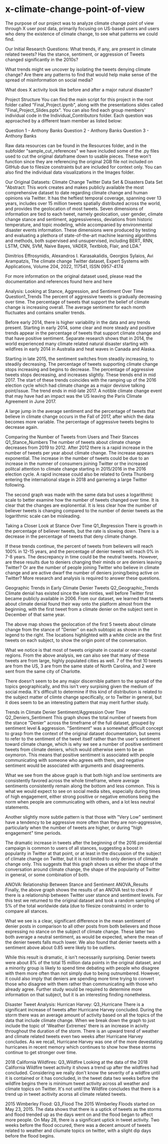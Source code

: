 # x-climate-change-point-of-view
The purpose of our project was to analyze climate change point of view through X user post data, primarily focusing on US-based users and users who deny the existence of climate change, to see what patterns we could find.

Our Initial Research Questions:
What trends, if any, are present in climate related tweets? Has the stance, sentiment, or aggression of Tweets changed significantly in the 2010s?

What trends might we uncover by isolating the tweets denying climate change? Are there any patterns to find that would help make sense of the spread of misinformation on social media?

What does X activity look like before and after a major natural disaster?

Project Structure
You can find the main script for this project in the root folder called "Final_Project.ipynb", along with the presentations slides called "Final_Project_Slides.pptx". You can also find each group members' individual code in the Individual_Contributors folder. Each question was approached by a different team member as listed below:

Question 1 - Anthony Banks
Question 2 - Anthony Banks
Question 3 - Anthony Banks

Raw data resources can be found in the Resources folder, and in the subfolder "sample_cut_references" we have included some of the .py files used to cut the original dataframe down to usable pieces. These won't function since they are referencing the original 2GB file not included on GitHub due to filesize constraints but are included for context only. You can also find the individual data visualizations in the Images folder.

Our Original Datasets:
Climate Change Twitter Data Set & Disasters Data Set
"Abstract: This work creates and makes publicly available the most comprehensive dataset to date regarding climate change and human opinions via Twitter. It has the heftiest temporal coverage, spanning over 13 years, includes over 15 million tweets spatially distributed across the world, and provides the geolocation of most tweets. Seven dimensions of information are tied to each tweet, namely geolocation, user gender, climate change stance and sentiment, aggressiveness, deviations from historic temperature, and topic modeling, while accompanied by environmental disaster events information. These dimensions were produced by testing and evaluating a plethora of state-of-the-art machine learning algorithms and methods, both supervised and unsupervised, including BERT, RNN, LSTM, CNN, SVM, Naive Bayes, VADER, Textblob, Flair, and LDA."

Dimitrios Effrosynidis, Alexandros I. Karasakalidis, Georgios Sylaios, Avi Arampatzis, The climate change Twitter dataset, Expert Systems with Applications, Volume 204, 2022, 117541, ISSN 0957-4174

For more information on the original dataset used, please read the documentation and references found here and here

Analysis:
Looking at Stance, Aggression, and Sentiment Over Time
Question1_Trends
The percent of aggressive tweets is gradually decreasing over time. The percentage of tweets that support the belief of climate change is increasing overall. The average sentiment for each month fluctuates and contains smaller trends.

Before early 2014, there is higher variability in the data and any trends present. Starting in early 2014, some clear and more steady and positive trends appear in the percentage of tweets that support climate change and that have positive sentiment. Separate research shows that in 2014, the world experienced many climate related natural disaster starting with wildfires in early 2014 in Australia and heat waves in Canada and Alaska.

Starting in late 2015, the sentiment switches from steadily increasing, to steadily decreasing. The percentage of tweets supporting climate change stops increasing and begins to decrease. The percentage of aggressive tweets stops decreasing, and increases slightly. These trends end in mid 2017. The start of these trends coincides with the ramping up of the 2016 election cycle which had climate change as a major devisive talking point/issue. The trend ends in mid-late 2017. A notible climate change event that may have had an impact was the US leaving the Paris Climate Agreement in June 2017.

A large jump in the average sentiment and the percentage of tweets that believe in climate change occurs in the Fall of 2017, after which the data becomes more variable. The percentage of aggressive tweets begins to decrease again.

Comparing the Number of Tweets from Users and Their Stances
Q1_Stance_Numbers
The number of tweets about climate change decreases from 2019 to 2012. After 2012 there is a rapid increase in the number of tweets per year about climate change. The increase appears exponential. The increase in the number of tweets could be due to an increase in the numner of consumers joining Twitter or the increased politcal attention to climate change starting in 2015/2016 in the 2016 election cycle. A rapid increase could also be related to Greta Thunberg entering the international stage in 2018 and garnering a large Twitter following.

The second graph was made with the same data but uses a logarithmic scale to better examine how the number of tweets changed over time. It is clear that the changes are explonential. It is less clear how the number of believer tweets is changing compared to the number of denier tweets as the logarithmic scale can be misleading.

Taking a Closer Look at Stance Over Time
Q1_Regression
There is growth in the percentage of believer tweets, but the rate is slowing down. There is a decrease in the percentage of tweets that deny climate change.

If these trends continue, the percent of tweets from believers will reach 100% in 12-15 years, and the percentage of denier tweets will reach 0% in 7-8 years. The descrepancy in time could be the neutral tweets. However, are these results due to deniers changing their minds or are deniers leaving Twitter? Or are the number of people joining Twitter who believe in climate change and are active dwarf the number of deniers joning/being active on Twitter? More research and analysis is required to answer these questions.

Geographic Trends in Early Climate Denier Tweets
Q2_Geographic_Trends
Climate denial has existed since the late ninties, well before Twitter first became publicly available in 2006. From our dataset, we learned that tweets about climate denial found their way onto the platform almost from the beginning, with the first tweet from a climate denier on the subject sent in December of that same year.

The above map shows the geolocation of the first 5 tweets about climate change from the stance of "Denier" on each subtopic as shown in the legend to the right. The locations highlighted with a white circle are the first tweets on each subject, to show the origin point of the conversation.

What we notice is that most of tweets originate in coastal or near-coastal regions. From the above analysis, we can also see that many of these tweets are from large, highly populated cities as well. 7 of the first 10 tweets are from the US, 3 are from the same state of North Carolina, and 2 were sent from the same city of Charlotte.

There doesn't seem to be any major discernible pattern to the spread of the topics geographically, and this isn't very surpising given the medium of social media. It's difficult to determine if this kind of distribution is related to the subject matter of climte change specifically, or to Twitter in general, but it does seem to be an interesting pattern that may merit further study.

Trends in Climate Denier Sentiment/Aggression Over Time
Q2_Deniers_Sentiment
This graph shows the total number of tweets from the stance "Denier" across the timeframe of the full dataset, grouped by sentiment level & aggression. "Sentiment" was a somewhat difficult concept to grasp from the context of the original dataset documentation, but seems to refer to the sentiment of the tweet itself rather than the user's sentiment toward climate change, which is why we see a number of positive sentiment tweets from climate deniers, which would otherwise seem to be an oxymoron. This means that positive sentiment is associated with people communicating with someone who agrees with them, and negative sentiment would be associated with arguments and disagreements.

What we see from the above graph is that both high and low sentiments are consistently favored across the whole timeframe, where average sentiments consistently remain along the bottom and less common. This is what we would expect to see on social media sites, especially during times of high engagement, either strong positive or negative emotions being the norm when people are communicating with others, and a lot less neutral statements.

Another slightly more subtle pattern is that those with "Very Low" sentiment have a tendency to be aggressive more often than they are non-aggressive, particularly when the number of tweets are higher, or during "high engagement" time periods.

The dramatic increase in tweets after the beginning of the 2016 presidential campaign is common to users of all stances, suggesting a boost in popularity in Twitter at that point, or at least in the discussion of the subject of climate change on Twitter, but it is not limited to only deniers of climate change only. This suggests that this graph shows us either the shape of the conversation around climate change, the shape of the popularity of Twitter in general, or some combination of both.

ANOVA: Relationship Between Stance and Sentiment
ANOVA_Results
Finally, the above graph shows the results of an ANOVA test to check if there is a relationship between Twitter user stance and sentiment levels. For this test we returned to the original dataset and took a random sampling of 5% of the total worldwide data (due to filesize constraints) in order to compare all stances.

What we see is a clear, significant difference in the mean sentiment of denier posts in comparison to all other posts from both believers and those expressing no stance on the subject of climate change. These latter two both average a neutral sentiment, as would be expected, where the mean of the denier tweets falls much lower. We also found that denier tweets with a sentiment above about 0.85 were likely to be outliers.

While this result is dramatic, it isn't necessarily surprising. Denier tweets were about 8% of the total 15 million data points in the original dataset, and a minority group is likely to spend time debating with people who disagree with them more often than not simply due to being outnumbered. However, it could also imply that deniers are spending more time trying to convert those who disagree with them rather than communicating with those who already agree. Further study would be required to determine more information on that subject, but it is an interesting finding nonetheless.

Disaster Tweet Analysis:
Hurrican Harvey:
Q3_Hurricane
There is a significant increase of tweets after Hurricane Harvey concluded. During the storm there was an average amount of activity based on all the topics of the data that include climate change. When we break down the graph to just include the topic of 'Weather Extremes' there is an increase in acivity throughout the duration of the storm. There is an upward trend of weather and climate related tweets even two weeks after Hurricane Harvey concludes. As we recall, Hurricane Harvey was one of the more devestating hurricanes in recent memory which continues to show how these storms continue to get stronger over time.

2018 California Wildfires:
Q3_Wildfire
Looking at the data of the 2018 California Wildfire tweet activity it shows a trend up after the wildfires had concluded. Considering we really don't know the severity of a wildfire until it is contained or it has concluded, in the tweet data two weeks before the wildfire begins there is minimum tweet activity across all weather and climate topics on Twitter. It's not until the Wildfire concludes that there is a trend up in tweet acitivity acorss all climate related tweets.

2015 Wimberley Flood:
Q3_Flood
The 2015 Wimberley Floods started on May 23, 2015. The data shows that there is a uptick of tweets as the storms and flood trended up as the days went on and the flood began to affect more people. On May 28, there is a significant uptick in tweet activity. Two weeks before the flood occured, there was a decent amount of tweets related to weather and cliumate topics on twitter, with a slight dip days before the flood begins.
